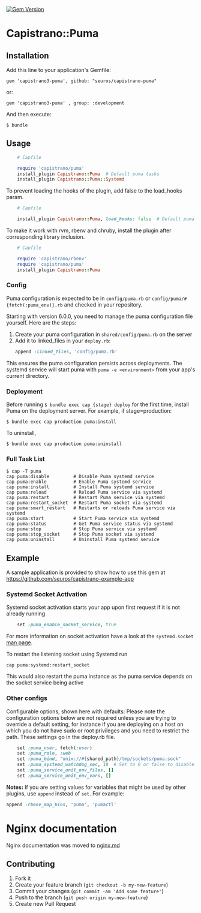 [![Gem Version](https://badge.fury.io/rb/capistrano3-puma.svg)](http://badge.fury.io/rb/capistrano3-puma)
# Capistrano::Puma

## Installation

Add this line to your application's Gemfile:

    gem 'capistrano3-puma', github: "seuros/capistrano-puma"

or:

    gem 'capistrano3-puma' , group: :development

And then execute:

    $ bundle

## Usage
```ruby
    # Capfile

    require 'capistrano/puma'
    install_plugin Capistrano::Puma  # Default puma tasks
    install_plugin Capistrano::Puma::Systemd
```

To prevent loading the hooks of the plugin, add false to the load_hooks param.
```ruby
    # Capfile

    install_plugin Capistrano::Puma, load_hooks: false  # Default puma tasks without hooks
```

To make it work with rvm, rbenv and chruby, install the plugin after corresponding library inclusion.
```ruby
    # Capfile

    require 'capistrano/rbenv'
    require 'capistrano/puma'
    install_plugin Capistrano::Puma
```

### Config

Puma configuration is expected to be in `config/puma.rb` or `config/puma/#{fetch(:puma_env)}.rb` and checked in your repository.

Starting with version 6.0.0, you need to manage the puma configuration file yourself. Here are the steps:

1. Create your puma configuration in `shared/config/puma.rb` on the server
2. Add it to linked_files in your `deploy.rb`:
   ```ruby
   append :linked_files, 'config/puma.rb'
   ```

This ensures the puma configuration persists across deployments. The systemd service will start puma with `puma -e <environment>` from your app's current directory.

### Deployment

Before running `$ bundle exec cap {stage} deploy` for the first time, install Puma on the deployment server. For example, if stage=production:
```
$ bundle exec cap production puma:install
```

To uninstall,
```
$ bundle exec cap production puma:uninstall
```

### Full Task List
```
$ cap -T puma
cap puma:disable         # Disable Puma systemd service
cap puma:enable          # Enable Puma systemd service
cap puma:install         # Install Puma systemd service
cap puma:reload          # Reload Puma service via systemd
cap puma:restart         # Restart Puma service via systemd
cap puma:restart_socket  # Restart Puma socket via systemd
cap puma:smart_restart   # Restarts or reloads Puma service via systemd
cap puma:start           # Start Puma service via systemd
cap puma:status          # Get Puma service status via systemd
cap puma:stop            # Stop Puma service via systemd
cap puma:stop_socket     # Stop Puma socket via systemd
cap puma:uninstall       # Uninstall Puma systemd service
```
## Example

A sample application is provided to show how to use this gem at https://github.com/seuros/capistrano-example-app

### Systemd Socket Activation

Systemd socket activation starts your app upon first request if it is not already running

```ruby
    set :puma_enable_socket_service, true
```

For more information on socket activation have a look at the `systemd.socket` [man page](https://man7.org/linux/man-pages/man5/systemd.socket.5.html).

To restart the listening socket using Systemd run
```
cap puma:systemd:restart_socket
```
This would also restart the puma instance as the puma service depends on the socket service being active

### Other configs

Configurable options, shown here with defaults: Please note the configuration options below are not required unless you are trying to override a default setting, for instance if you are deploying on a host on which you do not have sudo or root privileges and you need to restrict the path. These settings go in the deploy.rb file.

```ruby
    set :puma_user, fetch(:user)
    set :puma_role, :web
    set :puma_bind, "unix://#{shared_path}/tmp/sockets/puma.sock"
    set :puma_systemd_watchdog_sec, 10  # Set to 0 or false to disable watchdog
    set :puma_service_unit_env_files, []
    set :puma_service_unit_env_vars, []
```

__Notes:__ If you are setting values for variables that might be used by other plugins, use `append` instead of `set`. For example:
```ruby
append :rbenv_map_bins, 'puma', 'pumactl'
```

# Nginx documentation
Nginx documentation was moved to [nginx.md](docs/nginx.md)

## Contributing

1. Fork it
2. Create your feature branch (`git checkout -b my-new-feature`)
3. Commit your changes (`git commit -am 'Add some feature'`)
4. Push to the branch (`git push origin my-new-feature`)
5. Create new Pull Request
